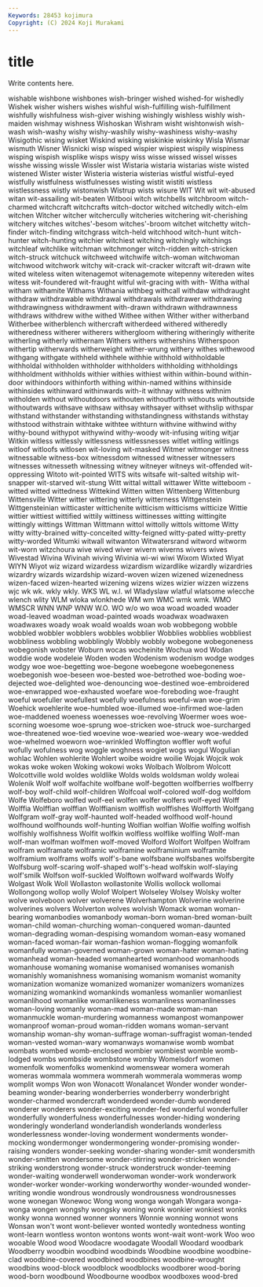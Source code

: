 ```yaml
---
Keywords: 28453 kojimura
Copyright: (C) 2024 Koji Murakami
---
```


# title

Write contents here.



wishable wishbone wishbones wish-bringer wished
wished-for wishedly Wishek wisher wishers wishes wishful wish-fulfilling wish-fulfillment wishfully
wishfulness wish-giver wishing wishingly wishless wishly wish-maiden wishmay wishness Wishoskan
Wishram wisht wishtonwish wish-wash wish-washy wishy wishy-washily wishy-washiness wishy-washy Wisigothic
wising wisket Wiskind wisking wiskinkie wiskinky Wisla Wismar wismuth Wisner
Wisnicki wisp wisped wispier wispiest wispily wispiness wisping wispish wisplike
wisps wispy wiss wisse wissed wissel wisses wisshe wissing wissle
Wissler wist Wistaria wistaria wistarias wiste wisted wistened Wister wister
Wisteria wisteria wisterias wistful wistful-eyed wistfully wistfulness wistfulnesses wisting wistit
wistiti wistless wistlessness wistly wistonwish Wistrup wists wisure WIT Wit
wit wit-abused witan wit-assailing wit-beaten Witbooi witch witchbells witchbroom witch-charmed
witchcraft witchcrafts witch-doctor witched witchedly witch-elm witchen Witcher witcher witchercully
witcheries witchering wit-cherishing witchery witches witches'-besom witches'-broom witchet witchetty witch-finder
witch-finding witchgrass witch-held witchhood witch-hunt witch-hunter witch-hunting witchier witchiest witching
witchingly witchings witchleaf witchlike witchman witchmonger witch-ridden witch-stricken witch-struck witchuck
witchweed witchwife witch-woman witchwoman witchwood witchwork witchy wit-crack wit-cracker witcraft
wit-drawn wite wited witeless witen witenagemot witenagemote witepenny witereden wites
witess wit-foundered wit-fraught witful wit-gracing with with- Witha withal witham
withamite Withams Withania withbeg withcall withdaw withdraught withdraw withdrawable withdrawal
withdrawals withdrawer withdrawing withdrawingness withdrawment with-drawn withdrawn withdrawnness withdraws withdrew
withe withed Withee withen Wither wither witherband Witherbee witherblench withercraft
witherdeed withered witheredly witheredness witherer witherers withergloom withering witheringly witherite
witherling witherly withernam Withers withers withershins Witherspoon withertip witherwards witherweight
wither-wrung withery withes withewood withgang withgate withheld withhele withhie withhold
withholdable withholdal withholden withholder withholders withholding withholdings withholdment withholds withier
withies withiest within within-bound within-door withindoors withinforth withing within-named withins
withinside withinsides withinward withinwards with-it withnay withness withnim witholden without
withoutdoors withouten withoutforth withouts withoutside withoutwards withsave withsaw withsay withsayer
withset withslip withspar withstand withstander withstanding withstandingness withstands withstay withstood
withstrain withtake withtee withturn withvine withwind withy withy-bound withypot withywind
withy-woody wit-infusing witing witjar Witkin witless witlessly witlessness witlessnesses witlet
witling witlings witloof witloofs witlosen wit-loving wit-masked Witmer witmonger witness
witnessable witness-box witnessdom witnessed witnesser witnessers witnesses witnesseth witnessing witney
witneyer witneys wit-offended wit-oppressing Witoto wit-pointed WITS wits witsafe wit-salted
witship wit-snapper wit-starved wit-stung Witt wittal wittall wittawer Witte witteboom
-witted witted wittedness Wittekind Witten witten Wittenberg Wittenburg Wittensville Witter
witter wittering witterly witterness Wittgenstein Wittgensteinian witticaster wittichenite witticism witticisms
witticize Wittie wittier wittiest wittified wittily wittiness wittinesses witting wittingite
wittingly wittings Wittman Wittmann wittol wittolly wittols wittome Witty witty
witty-brained witty-conceited witty-feigned witty-pated witty-pretty witty-worded Witumki witwall witwanton Witwatersrand
witword witworm wit-worn witzchoura wive wived wiver wivern wiverns wivers
wives Wivestad Wivina Wivinah wiving Wivinia wi-wi wiwi Wixom Wixted
Wiyat WIYN Wiyot wiz wizard wizardess wizardism wizardlike wizardly wizardries
wizardry wizards wizardship wizard-woven wizen wizened wizenedness wizen-faced wizen-hearted wizening
wizens wizes wizier wizzen wizzens wjc wk wk. wkly wkly.
WKS WL w.l. wl Wladyslaw wlatful wlatsome wlecche wlench wlity
WLM wloka wlonkhede WM wm WMC wmk wmk. WMO WMSCR
WNN WNP WNW W.O. WO w/o wo woa woad woaded
woader woad-leaved woadman woad-painted woads woadwax woadwaxen woadwaxes woady woak
woald woalds woan wob wobbegong wobble wobbled wobbler wobblers wobbles
wobblier Wobblies wobblies wobbliest wobbliness wobbling wobblingly Wobbly wobbly wobegone
wobegoneness wobegonish wobster Woburn wocas wocheinite Wochua wod Wodan woddie
wode wodeleie Woden woden Wodenism wodenism wodge wodges wodgy woe
woe-begetting woe-begone woebegone woebegoneness woebegonish woe-beseen woe-bested woe-betrothed woe-boding woe-dejected
woe-delighted woe-denouncing woe-destined woe-embroidered woe-enwrapped woe-exhausted woefare woe-foreboding woe-fraught woeful
woefuller woefullest woefully woefulness woeful-wan woe-grim Woehick woehlerite woe-humbled woe-illumed
woe-infirmed woe-laden woe-maddened woeness woenesses woe-revolving Woermer woes woe-scorning woesome
woe-sprung woe-stricken woe-struck woe-surcharged woe-threatened woe-tied woevine woe-wearied woe-weary woe-wedded
woe-whelmed woeworn woe-wrinkled Woffington woffler woft woful wofully wofulness wog
woggle woghness wogiet wogs wogul Wogulian wohlac Wohlen wohlerite Wohlert
woibe woidre woilie Wojak Wojcik wok wokas woke woken Woking
wokowi woks Wolbach Wolbrom Wolcott Wolcottville wold woldes woldlike Wolds
wolds woldsman woldy woleai Wolenik Wolf wolf wolfachite wolfbane wolf-begotten
wolfberries wolfberry wolf-boy wolf-child wolf-children Wolfcoal wolf-colored wolf-dog wolfdom Wolfe
Wolfeboro wolfed wolf-eel wolfen wolfer wolfers wolf-eyed Wolff Wolffia Wolffian
wolffian Wolffianism wolffish wolffishes Wolfforth Wolfgang Wolfgram wolf-gray wolf-haunted wolf-headed
wolfhood wolf-hound wolfhound wolfhounds wolf-hunting Wolfian wolfian Wolfie wolfing wolfish
wolfishly wolfishness Wolfit wolfkin wolfless wolflike wolfling Wolf-man wolf-man wolfman
wolfmen wolf-moved Wolford Wolfort Wolfpen Wolfram wolfram wolframate wolframic wolframine
wolframinium wolframite wolframium wolframs wolfs wolf's-bane wolfsbane wolfsbanes wolfsbergite Wolfsburg
wolf-scaring wolf-shaped wolf's-head wolfskin wolf-slaying wolf'smilk Wolfson wolf-suckled Wolftown wolfward
wolfwards Wolfy Wolgast Wolk Woll Wollaston wollastonite Wollis wollock wollomai
Wollongong wollop wolly Wolof Wolpert Wolseley Wolsey Wolsky wolter wolve
wolveboon wolver wolverene Wolverhampton Wolverine wolverine wolverines wolvers Wolverton wolves
wolvish Womack woman woman-bearing womanbodies womanbody woman-born woman-bred woman-built woman-child
woman-churching woman-conquered woman-daunted woman-degrading woman-despising womandom woman-easy womaned woman-faced woman-fair
woman-fashion woman-flogging womanfolk womanfully woman-governed woman-grown woman-hater woman-hating womanhead woman-headed
womanhearted womanhood womanhoods womanhouse womaning womanise womanised womanises womanish womanishly
womanishness womanising womanism womanist womanity womanization womanize womanized womanizer womanizers
womanizes womanizing womankind womankinds womanless womanlier womanliest womanlihood womanlike womanlikeness
womanliness womanlinesses woman-loving womanly woman-mad woman-made woman-man womanmuckle woman-murdering womanness
womanpost womanpower womanproof woman-proud woman-ridden womans woman-servant womanship woman-shy woman-suffrage
woman-suffragist woman-tended woman-vested woman-wary womanways womanwise womb wombat wombats wombed
womb-enclosed wombier wombiest womble womb-lodged wombs wombside wombstone womby Womelsdorf
women womenfolk womenfolks womenkind womenswear womera womerah womeras wommala wommera
wommerah wommerala wommeras womp womplit womps Won won Wonacott Wonalancet
Wonder wonder wonder-beaming wonder-bearing wonderberries wonderberry wonderbright wonder-charmed wondercraft wonderdeed
wonder-dumb wondered wonderer wonderers wonder-exciting wonder-fed wonderful wonderfuller wonderfully wonderfulness
wonderfulnesses wonder-hiding wondering wonderingly wonderland wonderlandish wonderlands wonderless wonderlessness wonder-loving
wonderment wonderments wonder-mocking wondermonger wondermongering wonder-promising wonder-raising wonders wonder-seeking wonder-sharing
wonder-smit wondersmith wonder-smitten wondersome wonder-stirring wonder-stricken wonder-striking wonderstrong wonder-struck wonderstruck
wonder-teeming wonder-waiting wonderwell wonderwoman wonder-work wonderwork wonder-worker wonder-working wonderworthy wonder-wounded
wonder-writing wondie wondrous wondrously wondrousness wondrousnesses wone wonegan Wonewoc Wong
wong wonga wongah Wongara wonga-wonga wongen wongshy wongsky woning wonk
wonkier wonkiest wonks wonky wonna wonned wonner wonners Wonnie wonning
wonnot wons Wonsan won't wont wont-believer wonted wontedly wontedness wonting
wont-learn wontless wonton wontons wonts wont-wait wont-work Woo woo wooable
Wood wood Woodacre woodagate Woodall Woodard woodbark Woodberry woodbin woodbind
woodbinds Woodbine woodbine woodbine-clad woodbine-covered woodbined woodbines woodbine-wrought woodbins wood-block
woodblock woodblocks woodborer wood-boring wood-born woodbound Woodbourne woodbox woodboxes wood-bred

